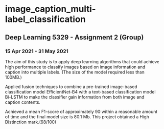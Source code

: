 # image_caption_multi-label_classification

## Deep Learning 5329 - Assignment 2 (Group)
### 15 Apr 2021 - 31 May 2021


The aim of this study is to apply deep learning algorithms that could achieve high performance to classify images based on image information and caption into multiple labels. (The size of the model required less than 100MB.)


Applied fusion techniques to combine a pre-trained image-based classification model EfficientNet-B4 with a text-based classification model Bi-LSTM to make the classifier gain information from both image and caption contents.

Achieved a mean F1-score of approximately 90 within a reasonable amount of time and the final model size is 80.1 Mb. This project obtained a High Distinction mark.(98/100)
